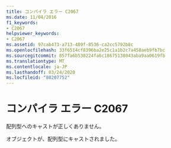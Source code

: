 ```yaml
---
title: コンパイラ エラー C2067
ms.date: 11/04/2016
f1_keywords:
- C2067
helpviewer_keywords:
- C2067
ms.assetid: 97cab473-a713-489f-8536-ca2cc5792b8c
ms.openlocfilehash: 33f6514cf8396ba2e25c1a1b2c7a458aeb9fb7bc
ms.sourcegitcommit: 857fa6b530224fa6c18675138043aba9aa0619fb
ms.translationtype: MT
ms.contentlocale: ja-JP
ms.lasthandoff: 03/24/2020
ms.locfileid: "80207752"
---
```

# <a name="compiler-error-c2067"></a>コンパイラ エラー C2067

配列型へのキャストが正しくありません。

オブジェクトが、配列型にキャストされました。

